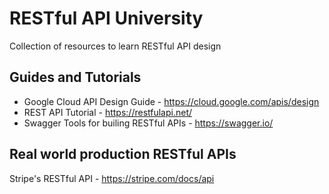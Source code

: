# RESTful API University

Collection of resources to learn RESTful API design

## Guides and Tutorials
- Google Cloud API Design Guide - https://cloud.google.com/apis/design  
- REST API Tutorial - https://restfulapi.net/  
- Swagger Tools for builing RESTful APIs - https://swagger.io/  

## Real world production RESTful APIs
Stripe's RESTful API - https://stripe.com/docs/api
